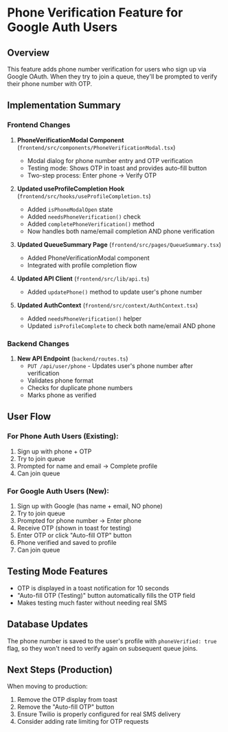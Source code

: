 # Phone Verification Feature for Google Auth Users

## Overview
This feature adds phone number verification for users who sign up via Google OAuth. When they try to join a queue, they'll be prompted to verify their phone number with OTP.

## Implementation Summary

### Frontend Changes

1. **PhoneVerificationModal Component** (`frontend/src/components/PhoneVerificationModal.tsx`)
   - Modal dialog for phone number entry and OTP verification
   - Testing mode: Shows OTP in toast and provides auto-fill button
   - Two-step process: Enter phone → Verify OTP

2. **Updated useProfileCompletion Hook** (`frontend/src/hooks/useProfileCompletion.ts`)
   - Added `isPhoneModalOpen` state
   - Added `needsPhoneVerification()` check
   - Added `completePhoneVerification()` method
   - Now handles both name/email completion AND phone verification

3. **Updated QueueSummary Page** (`frontend/src/pages/QueueSummary.tsx`)
   - Added PhoneVerificationModal component
   - Integrated with profile completion flow

4. **Updated API Client** (`frontend/src/lib/api.ts`)
   - Added `updatePhone()` method to update user's phone number

5. **Updated AuthContext** (`frontend/src/context/AuthContext.tsx`)
   - Added `needsPhoneVerification()` helper
   - Updated `isProfileComplete` to check both name/email AND phone

### Backend Changes

1. **New API Endpoint** (`backend/routes.ts`)
   - `PUT /api/user/phone` - Updates user's phone number after verification
   - Validates phone format
   - Checks for duplicate phone numbers
   - Marks phone as verified

## User Flow

### For Phone Auth Users (Existing):
1. Sign up with phone + OTP
2. Try to join queue
3. Prompted for name and email → Complete profile
4. Can join queue

### For Google Auth Users (New):
1. Sign up with Google (has name + email, NO phone)
2. Try to join queue
3. Prompted for phone number → Enter phone
4. Receive OTP (shown in toast for testing)
5. Enter OTP or click "Auto-fill OTP" button
6. Phone verified and saved to profile
7. Can join queue

## Testing Mode Features

- OTP is displayed in a toast notification for 10 seconds
- "Auto-fill OTP (Testing)" button automatically fills the OTP field
- Makes testing much faster without needing real SMS

## Database Updates

The phone number is saved to the user's profile with `phoneVerified: true` flag, so they won't need to verify again on subsequent queue joins.

## Next Steps (Production)

When moving to production:
1. Remove the OTP display from toast
2. Remove the "Auto-fill OTP" button
3. Ensure Twilio is properly configured for real SMS delivery
4. Consider adding rate limiting for OTP requests
